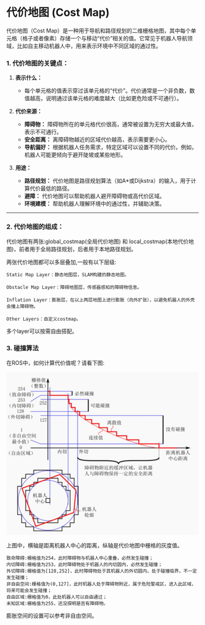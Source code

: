 # 代价地图 (Cost Map)
代价地图（Cost Map）是一种用于导航和路径规划的二维栅格地图，其中每个单元格（格子或者像素）存储一个与移动“代价”相关的值。它常见于机器人导航领域，比如自主移动机器人中，用来表示环境中不同区域的通过性。

### 1. **代价地图的关键点：**
1. **表示什么：**
   - 每个单元格的值表示穿过该单元格的“代价”。代价通常是一个非负数，数值越高，说明通过该单元格的难度越大（比如更危险或不可通行）。
   
2. **代价来源：**
   - **障碍物：** 障碍物所在的单元格代价很高，通常被设置为无穷大或最大值，表示不可通行。
   - **安全距离：** 离障碍物越近的区域代价越高，表示需要更小心。
   - **导航偏好：** 根据机器人任务需求，特定区域可以设置不同的代价。例如，机器人可能更倾向于避开陡坡或某些地形。
   
3. **用途：**
   - **路径规划：** 代价地图是路径规划算法（如A*或Dijkstra）的输入，用于计算代价最低的路径。
   - **避障：** 代价地图可以帮助机器人避开障碍物或高代价区域。
   - **环境建模：** 帮助机器人理解环境中的通过性，并辅助决策。

---

### 2. **代价地图的组成：**

代价地图有两张:global_costmap(全局代价地图) 和 local_costmap(本地代价地图)，前者用于全局路径规划，后者用于本地路径规划。

两张代价地图都可以多层叠加,一般有以下层级:

    Static Map Layer：静态地图层，SLAM构建的静态地图。

    Obstacle Map Layer：障碍地图层，传感器感知的障碍物信息。

    Inflation Layer：膨胀层，在以上两层地图上进行膨胀（向外扩张），以避免机器人的外壳会撞上障碍物。

    Other Layers：自定义costmap。

多个layer可以按需自由搭配。

### 3. 碰撞算法

在ROS中，如何计算代价值呢？请看下图:

![alt text](imgs/costmap01.png)

上图中，横轴是距离机器人中心的距离，纵轴是代价地图中栅格的灰度值。

    致命障碍:栅格值为254，此时障碍物与机器人中心重叠，必然发生碰撞；
    内切障碍:栅格值为253，此时障碍物处于机器人的内切圆内，必然发生碰撞；
    外切障碍:栅格值为[128,252]，此时障碍物处于其机器人的外切圆内，处于碰撞临界，不一定发生碰撞；
    非自由空间:栅格值为(0,127]，此时机器人处于障碍物附近，属于危险警戒区，进入此区域，将来可能会发生碰撞；
    自由区域:栅格值为0，此处机器人可以自由通过；
    未知区域:栅格值为255，还没探明是否有障碍物。

膨胀空间的设置可以参考非自由空间。
